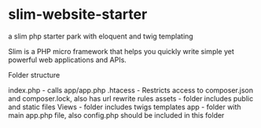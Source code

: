 # slim-website-starter
a slim php starter park with eloquent and twig templating

Slim is a PHP micro framework that helps you quickly write simple yet powerful web applications and APIs.

Folder structure

index.php - calls app/app.php
.htacess - Restricts access to composer.json and composer.lock, also has url rewrite rules
assets - folder includes public and static files
Views - folder includes twigs templates
app - folder with main app.php file, also config.php should be included in this folder
